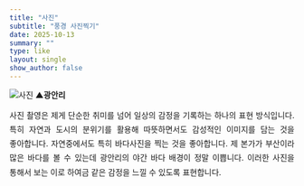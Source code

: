 ```yaml
---
title: "사진"
subtitle: "풍경 사진찍기"
date: 2025-10-13
summary: ""
type: like
layout: single
show_author: false
---
```


![사진](hslike/picture.jpg)
**▲광안리**<br>
<div style="text-align: justify; text-justify: inter-word; line-height: 1.8; word-break: keep-all; hyphens: auto;">
사진 촬영은 제게 단순한 취미를 넘어 일상의 감정을 기록하는 하나의 표현 방식입니다.
특히 자연과 도시의 분위기를 활용해 따뜻하면서도 감성적인 이미지를 담는 것을 좋아합니다.
자연중에서도 특히 바다사진을 찍는 것을 좋아합니다. 제 본가가 부산이라 많은 바다를 볼 수 있는데 광안리의 야간 바다 배경이 정말 이쁩니다.
이러한 사진을 통해서 보는 이로 하여금 같은 감정을 느낄 수 있도록 표현합니다.
</div>